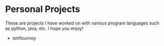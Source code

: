# Personal Projects

These are projects I have worked on with various program languages such as python, java, etc.
I hope you enjoy!

- smflournoy
